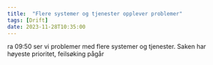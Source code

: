 ```yaml
---
title:  "Flere systemer og tjenester opplever problemer"
tags: [Drift]
date: 2023-11-28T10:35:00
---
```

ra 09:50 ser vi problemer med flere systemer og tjenester. 
Saken har høyeste prioritet, feilsøking pågår
